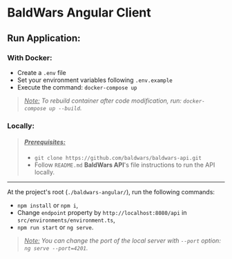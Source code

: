# BaldWars Angular Client

## Run Application:

### With Docker:

- Create a  `.env` file
- Set your environment variables following `.env.example`
- Execute the command: `docker-compose up`

> <i><u>Note:</u> To rebuild container after code modification, run: `docker-compose up --build`.</i>
### Locally:

> #### *<u>Prerequisites:</u>*
> - `git clone https://github.com/baldwars/baldwars-api.git`
> - Follow `README.md` **BaldWars API**'s file instructions to run the API locally.

---

At the project's root (`./baldwars-angular/`), run the following commands:

- `npm install` or `npm i`,
- Change `endpoint` property by `http://localhost:8080/api` in `src/environments/environment.ts`,
- `npm run start` or `ng serve`.

> *<u>Note:</u> You can change the port of the local server with `--port` option: `ng serve --port=4201`.*
